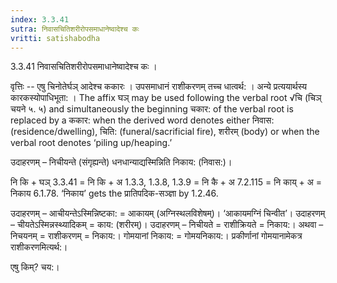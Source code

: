 ```yaml
---
index: 3.3.41
sutra: निवासचितिशरीरोपसमाधानेष्वादेश्च कः
vritti: satishabodha
---
```



3.3.41 निवासचितिशरीरोपसमाधानेष्वादेश्च कः । 


वृत्तिः -- एषु चिनोतेर्घञ् आदेश्‍च ककारः । उपसमाधानं राशीकरणम् तच्च धात्वर्थ: । अन्ये प्रत्ययार्थस्य कारकस्योपाधिभूता: । The affix घञ् may be used following the verbal root √चि (चिञ् चयने ५. ५) and simultaneously the beginning चकार: of the verbal root is replaced by a ककार: when the derived word denotes either निवास: (residence/dwelling), चिति: (funeral/sacrificial fire), शरीरम् (body) or when the verbal root denotes ‘piling up/heaping.’


उदाहरणम् – निचीयन्ते (संगृह्यन्ते) धनधान्याद्यस्मिन्निति निकाय: (निवास:)।


नि कि + घञ् 3.3.41
= नि कि + अ 1.3.3, 1.3.8, 1.3.9
= नि कै + अ 7.2.115
= नि काय् + अ = निकाय 6.1.78. ‘निकाय’ gets the प्रातिपदिक-सञ्ज्ञा by 1.2.46.


उदाहरणम् – आचीयन्तेऽस्मिन्निष्टका: = आकायम् (अग्निस्थलविशेषम्)। ‘आकायमग्निं चिन्वीत’।
उदाहरणम् – चीयतेऽस्मिन्नस्थ्यादिकम् = काय: (शरीरम्)।
उदाहरणम् – निचीयते = राशीक्रियते = निकाय:। अथवा – निचयनम् = राशीकरणम् = निकाय:। गोमयानां निकाय: = गोमयनिकाय:। प्रकीर्णानां गोमयानामेकत्र राशीकरणमित्यर्थ:।


एषु किम्? चय:।

